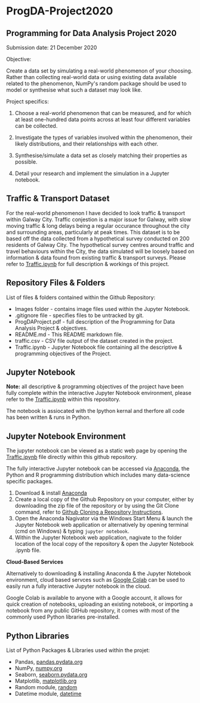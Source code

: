# ProgDA-Project2020

## Programming for Data Analysis Project 2020

Submission date: 21 December 2020

Objective:

Create a data set by simulating a real-world phenomenon of your choosing. Rather than collecting real-world data or using existing data available related to the phenomenon, NumPy's random package should be used to model or synthesise what such a dataset may look like.

Project specifics: 

1. Choose a real-world phenomenon that can be measured, and for which at least one-hundred data points across at least four different variables can be collected.

2. Investigate the types of variables involved within the phenomenon, their likely distributions, and their relationships with each other.

3. Synthesise/simulate a data set as closely matching their properties as possible.

4. Detail your research and implement the simulation in a Jupyter notebook.

## Traffic & Transport Dataset

For the real-world phenomenon I have decided to look traffic & transport within Galway City. Traffic conjestion is a major issue for Galway, with slow moving traffic & long delays being a regular occurance throughout the city and surrounding areas, particularly at peak times.
This dataset is to be based off the data collected from a hypothetical survey conducted on 200 residents of Galway City. The hypothetical survey centres around traffic and travel behaviours within the City, the data simulated will be loosely based on information & data found from existing traffic & transport surveys.
Please refer to [Traffic.ipynb](https://github.com/PaulSweeney89/ProgDA-Project2020/blob/main/Traffic.ipynb) for full description & workings of this project.

## Repository Files & Folders

List of files & folders contained within the Github Repository:

- Images folder - contains image files used within the Jupyter Notebook.
- .gitignore file -  specifies files to be untracked by git.
- ProgDAProject.pdf - full description of the Programming for Data Analysis Project & objectives.
- README.md - This README markdown file.
- traffic.csv - CSV file output of the dataset created in the project. 
- Traffic.ipynb - Jupyter Notebook file containing all the descriptive & programming objectives of the Project.

## Jupyter Notebook
**Note:** all descriptive & programming objectives of the project have been fully complete within the interactive Jupyter Notebook environment, please refer to the [Traffic.ipynb](https://github.com/PaulSweeney89/ProgDA-Project2020/blob/main/Traffic.ipynb) within this repository.

The notebook is assiocated with the Ipython kernal and therfore all code has been written & runs in Python.

##  Jupyter Notebook Environment

The jupyter notebook can be viewed as a static web page by opening the [Traffic.ipynb](https://github.com/PaulSweeney89/ProgDA-Project2020/blob/main/Traffic.ipynb) file directly within this github repository. 

The fully interactive Jupyter notebook can be accessed via [Anaconda](https://www.anaconda.com), the Python and R programming distribution which includes many data-science specific packages.

1. Download & install [Anaconda](https://www.anaconda.com/products/individual)
2. Create a local copy of the Github Repository on your computer, either by downloading the zip file of the repository or by using the Git Clone command, refer to [Github Cloning a Repository Instructions](https://docs.github.com/en/free-pro-team@latest/github/creating-cloning-and-archiving-repositories/cloning-a-repository).
3. Open the Anaconda Nagivator via the Windows Start Menu & launch the Jupyter Notebook web application or alternatively by opening terminal (cmd on Windows) & typing ``jupyter notebook``.
4. Within the Jupyter Notebook web application, nagivate to the folder location of the local copy of the repository & open the Jupyter Notebook .ipynb file.

**Cloud-Based Services**

Alternatively to downloading & installing  Anaconda & the Jupyter Notebook environment, cloud based servces such as [Google Colab](https://colab.research.google.com/) can be used to easily run a fully interactive Jupyter notebook in the cloud.

Google Colab is available to anyone with a Google account, it allows for quick creation of notebooks, uploading an existing notebook, or importing a notebook from any public GitHub repository, it comes with most of the commonly used Python libraries pre-installed.

## Python Libraries
List of Python Packages & Libraries used within the projet:

- Pandas, [pandas.pydata.org](https://pandas.pydata.org/)
- NumPy, [numpy.org](https://numpy.org/)
- Seaborn, [seaborn.pydata.org](https://seaborn.pydata.org/)
- Matplotlib, [matplotlib.org](https://matplotlib.org/)
- Random module, [random](https://docs.python.org/3/library/random.html)
- Datetime module, [datetime](https://docs.python.org/3/library/datetime.html)